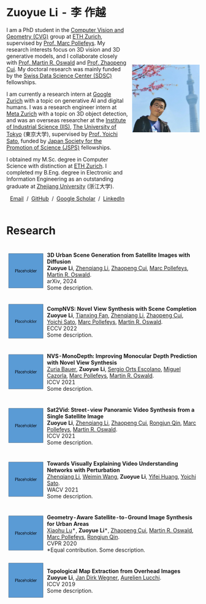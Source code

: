 <table style="width:100%;border:0px;border-spacing:0px;border-collapse:separate;margin-right:auto;margin-left:auto;">
<tbody>
<tr style="padding:0px">
  <td style="padding:1% 1% 1% 0%;width:64%;vertical-align:middle">
    <h1>
      Zuoyue Li - 李 作越
    </h1>
    <p>
      I am a PhD student in the <a href="https://cvg.ethz.ch">Computer Vision and Geometry (CVG)</a> group 
      at <a href="https://ethz.ch/en.html">ETH Zurich</a>, 
      supervised by <a href="https://people.inf.ethz.ch/marc.pollefeys">Prof. Marc Pollefeys</a>. 
      My research interests focus on 3D vision and 3D generative models, and I collaborate closely with 
      <a href="https://people.inf.ethz.ch/moswald">Prof. Martin R. Oswald</a> and <a href="https://zhpcui.github.io">Prof. Zhaopeng Cui</a>. 
      My doctoral research was mainly funded by the <a href="https://www.datascience.ch">Swiss Data Science Center (SDSC)</a> fellowships.　
    </p>
    <p>
      I am currently a research intern at <a href="https://research.google/locations/zurich">Google Zurich</a>
      with a topic on generative AI and digital humans. I was a research engineer intern at 
      <a href="https://www.metacareers.com/v2/locations/zurich">Meta Zurich</a> with a topic on 3D object detection, 
      and was an overseas researcher at the <a href="https://www.iis.u-tokyo.ac.jp/en">Institute of Industrial Science (IIS)</a>, 
      <a href="https://www.u-tokyo.ac.jp/en">The University of Tokyo</a> (東京大学), 
      supervised by <a href="https://sites.google.com/ut-vision.org/ysato">Prof. Yoichi Sato</a>, 
      funded by <a href="https://www.jsps.go.jp/english/e-fellow">Japan Society for the Promotion of Science (JSPS)</a> fellowships.　
    </p>
    <p>
      I obtained my M.Sc. degree in Computer Science with distinction at <a href="https://inf.ethz.ch">ETH Zurich</a>. 
      I completed my B.Eng. degree in Electronic and Information Engineering as an outstanding graduate at <a href="https://www.zju.edu.cn/english">Zhejiang University</a> (浙江大学).　
    </p>
    <p style="text-align:center">
      <a href="mailto:li.zuoyue@inf.ethz.ch"> Email</a> &nbsp;/&nbsp;
      <a href="https://github.com/lizuoyue">GitHub</a> &nbsp;/&nbsp;
      <a href="https://scholar.google.com/citations?user=UPH0tNgAAAAJ">Google Scholar</a> &nbsp;/&nbsp;
      <a href="https://www.linkedin.com/in/lizuoyue"> LinkedIn </a>
    </p>
  </td>
  <td style="padding:2% 0% 1% 1%;width:36%;max-width:36%">
    <img style="width:100%;max-width:100%" alt="profile photo" src="assets/self_photo.jpg">
  </td>
</tr>
</tbody>
</table>

<!--with Dr. Kripasindhu Sarkar and Dr. Thabo Beeler.-->
<!--with Dr. Manuel López Antequera and Dr. Yubin Kuang.-->
<!--with a master's thesis supervised by Prof. Thomas Hoffman.-->

<table style="width:100%;border:0px;border-spacing:0px;border-collapse:separate;margin-right:auto;margin-left:auto;">
<tbody>
<tr style="padding:0px">  
  <h1>Research</h1>
</tr>
<tr>
  <td style="padding:1%;width:20%;max-width:20%;vertical-align:middle">
    <img style="width:100%;max-width:100%" alt="profile photo" src="assets/square_placeholder.jpg">
  </td>
  <td style="padding:1%;width:80%;max-width:80%">
    <p>
      <strong>3D Urban Scene Generation from Satellite Images with Diffusion</strong>
      <br>
        <strong>Zuoyue Li</strong>, 
        <a href="https://www.linkedin.com/in/zhenqiangli">Zhenqiang Li</a>, 
        <a href="https://zhpcui.github.io">Zhaopeng Cui</a>, 
        <a href="https://people.inf.ethz.ch/marc.pollefeys">Marc Pollefeys</a>, 
        <a href="https://people.inf.ethz.ch/moswald">Martin R. Oswald</a>. 
      <br>
      arXiv, 2024
      <br>
      Some description.
    </p>
  </td>
</tr>
<tr>
  <td style="padding:1%;width:20%;max-width:20%;vertical-align:middle">
    <img style="width:100%;max-width:100%" alt="profile photo" src="assets/square_placeholder.jpg">
  </td>
  <td style="padding:1%;width:80%;max-width:80%">
      <p>
      <strong>CompNVS: Novel View Synthesis with Scene Completion</strong>
      <br>
        <strong>Zuoyue Li</strong>, 
        <a href="https://scholar.google.com/citations?user=siv1RXUAAAAJ">Tianxing Fan</a>, 
        <a href="https://www.linkedin.com/in/zhenqiangli">Zhenqiang Li</a>, 
        <a href="https://zhpcui.github.io">Zhaopeng Cui</a>, 
        <a href="https://sites.google.com/ut-vision.org/ysato">Yoichi Sato</a>, 
        <a href="https://people.inf.ethz.ch/marc.pollefeys">Marc Pollefeys</a>, 
        <a href="https://people.inf.ethz.ch/moswald">Martin R. Oswald</a>. 
      <br>
      ECCV 2022
      <br>
      Some description.
    </p>
  </td>
</tr>
<tr>
  <td style="padding:1%;width:20%;max-width:20%;vertical-align:middle">
    <img style="width:100%;max-width:100%" alt="profile photo" src="assets/square_placeholder.jpg">
  </td>
  <td style="padding:1%;width:80%;max-width:80%">
    <p>
      <strong>NVS-MonoDepth: Improving Monocular Depth Prediction with Novel View Synthesis</strong>
      <br>
        <a href="https://zuriabauer.com">Zuria Bauer</a>, 
        <strong>Zuoyue Li</strong>, 
        <a href="https://cvnet.cpd.ua.es/curriculum-breve/es/orts-escolano-sergio/7775">Sergio Orts Escolano</a>, 
        <a href="https://cvnet.cpd.ua.es/curriculum-breve/es/cazorla-quevedo-miguel-angel/18333">Miguel Cazorla</a>, 
        <a href="https://people.inf.ethz.ch/marc.pollefeys">Marc Pollefeys</a>, 
        <a href="https://people.inf.ethz.ch/moswald">Martin R. Oswald</a>. 
      <br>
      ICCV 2021
      <br>
      Some description.
    </p>
  </td>
</tr>
<tr>
  <td style="padding:1%;width:20%;max-width:20%;vertical-align:middle">
    <img style="width:100%;max-width:100%" alt="profile photo" src="assets/square_placeholder.jpg">
  </td>
  <td style="padding:1%;width:80%;max-width:80%">
    <p>
      <strong>Sat2Vid: Street-view Panoramic Video Synthesis from a Single Satellite Image</strong>
      <br>
        <strong>Zuoyue Li</strong>, 
        <a href="https://www.linkedin.com/in/zhenqiangli">Zhenqiang Li</a>, 
        <a href="https://zhpcui.github.io">Zhaopeng Cui</a>, 
        <a href="https://u.osu.edu/qin.324">Rongjun Qin</a>, 
        <a href="https://people.inf.ethz.ch/marc.pollefeys">Marc Pollefeys</a>, 
        <a href="https://people.inf.ethz.ch/moswald">Martin R. Oswald</a>. 
      <br>
      ICCV 2021
      <br>
      Some description.
    </p>
  </td>
</tr>
<tr>
  <td style="padding:1%;width:20%;max-width:20%;vertical-align:middle">
    <img style="width:100%;max-width:100%" alt="profile photo" src="assets/square_placeholder.jpg">
  </td>
  <td style="padding:1%;width:80%;max-width:80%">
    <p>
      <strong>Towards Visually Explaining Video Understanding Networks with Perturbation</strong>
      <br>
        <a href="https://www.linkedin.com/in/zhenqiangli">Zhenqiang Li</a>, 
        <a href="https://wei-min.wang">Weimin Wang</a>, 
        <strong>Zuoyue Li</strong>, 
        <a href="https://hyf015.github.io">Yifei Huang</a>, 
        <a href="https://sites.google.com/ut-vision.org/ysato">Yoichi Sato</a>.
      <br>
      WACV 2021
      <br>
      Some description.
    </p>
  </td>
</tr>
<tr>
  <td style="padding:1%;width:20%;max-width:20%;vertical-align:middle">
    <img style="width:100%;max-width:100%" alt="profile photo" src="assets/square_placeholder.jpg">
  </td>
  <td style="padding:1%;width:80%;max-width:80%">
    <p>
      <strong>Geometry-Aware Satellite-to-Ground Image Synthesis for Urban Areas</strong>
      <br>
        <a href="https://xiaohulugo.github.io">Xiaohu Lu</a>*, 
        <strong>Zuoyue Li</strong>*, 
        <a href="https://zhpcui.github.io">Zhaopeng Cui</a>, 
        <a href="https://people.inf.ethz.ch/moswald">Martin R. Oswald</a>, 
        <a href="https://people.inf.ethz.ch/marc.pollefeys">Marc Pollefeys</a>, 
        <a href="https://u.osu.edu/qin.324">Rongjun Qin</a>. 
      <br>
      CVPR 2020
      <br>
      *Equal contribution. Some description.
    </p>
  </td>
</tr>
<tr>
  <td style="padding:1%;width:20%;max-width:20%;vertical-align:middle">
    <img style="width:100%;max-width:100%" alt="profile photo" src="assets/square_placeholder.jpg">
  </td>
  <td style="padding:1%;width:80%;max-width:80%">
    <p>
      <strong>Topological Map Extraction from Overhead Images</strong>
      <br>
        <strong>Zuoyue Li</strong>, 
        <a href="https://www.ics.uzh.ch/en/research/research-groups/Jan-Dirk-Wegner.html">Jan Dirk Wegner</a>, 
        <a href="https://omls.dmi.unibas.ch/en/persons/aurelien-lucchi">Aurelien Lucchi</a>. 
      <br>
      ICCV 2019
      <br>
      Some description.
    </p>
  </td>
</tr>
</tbody>
</table>


